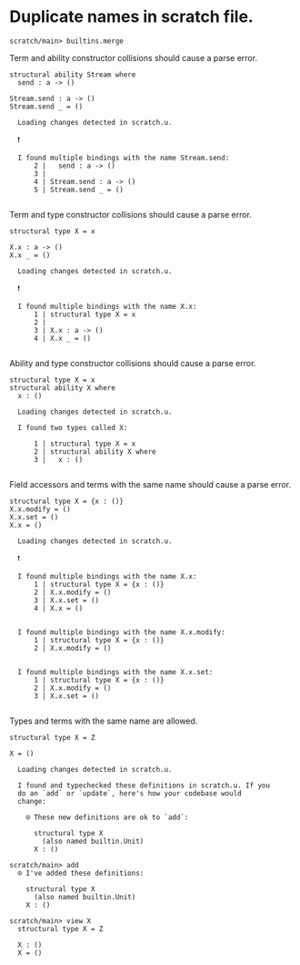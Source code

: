 # Duplicate names in scratch file.

``` ucm :hide
scratch/main> builtins.merge
```

Term and ability constructor collisions should cause a parse error.

``` unison :error
structural ability Stream where
  send : a -> ()

Stream.send : a -> ()
Stream.send _ = ()
```

``` ucm :added-by-ucm
  Loading changes detected in scratch.u.

  ❗️
  
  I found multiple bindings with the name Stream.send:
      2 |   send : a -> ()
      3 | 
      4 | Stream.send : a -> ()
      5 | Stream.send _ = ()
  

```

Term and type constructor collisions should cause a parse error.

``` unison :error
structural type X = x

X.x : a -> ()
X.x _ = ()
```

``` ucm :added-by-ucm
  Loading changes detected in scratch.u.

  ❗️
  
  I found multiple bindings with the name X.x:
      1 | structural type X = x
      2 | 
      3 | X.x : a -> ()
      4 | X.x _ = ()
  

```

Ability and type constructor collisions should cause a parse error.

``` unison :error
structural type X = x
structural ability X where
  x : ()
```

``` ucm :added-by-ucm
  Loading changes detected in scratch.u.

  I found two types called X:
  
      1 | structural type X = x
      2 | structural ability X where
      3 |   x : ()
  

```

Field accessors and terms with the same name should cause a parse error.

``` unison :error
structural type X = {x : ()}
X.x.modify = ()
X.x.set = ()
X.x = ()
```

``` ucm :added-by-ucm
  Loading changes detected in scratch.u.

  ❗️
  
  I found multiple bindings with the name X.x:
      1 | structural type X = {x : ()}
      2 | X.x.modify = ()
      3 | X.x.set = ()
      4 | X.x = ()
  
  
  I found multiple bindings with the name X.x.modify:
      1 | structural type X = {x : ()}
      2 | X.x.modify = ()
  
  
  I found multiple bindings with the name X.x.set:
      1 | structural type X = {x : ()}
      2 | X.x.modify = ()
      3 | X.x.set = ()
  

```

Types and terms with the same name are allowed.

``` unison
structural type X = Z

X = ()
```

``` ucm :added-by-ucm
  Loading changes detected in scratch.u.

  I found and typechecked these definitions in scratch.u. If you
  do an `add` or `update`, here's how your codebase would
  change:
  
    ⍟ These new definitions are ok to `add`:
    
      structural type X
        (also named builtin.Unit)
      X : ()

```

``` ucm
scratch/main> add
  ⍟ I've added these definitions:
  
    structural type X
      (also named builtin.Unit)
    X : ()

scratch/main> view X
  structural type X = Z
  
  X : ()
  X = ()

```
